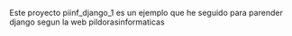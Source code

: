 Este proyecto piinf_django_1 es un ejemplo que he seguido para parender django segun la web pildorasinformaticas

